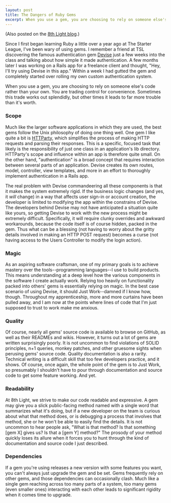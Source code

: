 ```yaml
---
layout: post
title: The Dangers of Ruby Gems
excerpt: When you use a gem, you are choosing to rely on someone else's code rather than your own. You are trading control for convenience. Sometimes this trade works out splendidly, but other times it leads to far more trouble than it's worth.
---
```


(Also posted on the [8th Light blog][8lblog].)

Since I first began learning Ruby a little over a year ago at The Starter League, I've been wary of using gems. I remember a friend at TSL discovering the famous authentication gem [Devise](https://github.com/plataformatec/devise) just a few weeks into the class and talking about how simple it made authentication. A few months later I was working on a Rails app for a freelance client and thought, "Hey, I'll try using Devise in this app." Within a week I had gutted the gem and completely started over rolling my own custom authentication system.

When you use a gem, you are choosing to rely on someone else's code rather than your own. You are trading control for convenience. Sometimes this trade works out splendidly, but other times it leads to far more trouble than it's worth.


### Scope

Much like the larger software applications in which they are used, the best gems follow the Unix philosophy of doing one thing well. One gem I like quite a bit is [HTTParty](https://github.com/jnunemaker/httparty), which simplifies the process of making HTTP requests and parsing their responses. This is a specific, focused task that likely is the responsibility of just one class in an application's lib directory. HTTParty's scope and influence within an app is therefore quite small. On the other hand, "authentication" is a broad concept that requires interaction between several parts of an application. Devise creates its own routes, model, controller, view templates, and more in an effort to thoroughly implement authentication in a Rails app.

The real problem with Devise commandeering all these components is that it makes the system extremely rigid. If the business logic changes (and yes, it *will* change) in a way that affects user sign-in or account creation, the developer is limited to modifying the app within the constrains of Devise. The developers behind Devise may not have anticipated a situation quite like yours, so getting Devise to work with the new process might be extremely difficult. Specifically, it will require clunky overrides and awkward workarounds, because the code itself is of course hidden, packed in the gem. Thus what can be a blessing (not having to worry about the gritty details involved in making an HTTP POST request) becomes a curse (not having access to the Users Controller to modify the login action).


### Magic

As an aspiring software craftsman, one of my primary goals is to achieve mastery over the tools--programming languages--I use to build products. This means understanding at a deep level how the various components in the software I create actually work. Relying too heavily on functionality packed into others' gems is essentially relying on magic. In the best case scenario of using Devise, it should Just Work--damned if I know how, though. Throughout my apprenticeship, more and more curtains have been pulled away, and I am now at the points where lines of code that I'm just supposed to trust to work make me anxious.


### Quality

Of course, nearly all gems' source code is available to browse on GitHub, as well as their READMEs and wikis. However, it turns out a lot of gems are written surprisingly poorly. It is not uncommon to find violations of SOLID principles, n+1 queries, monkey patches, and other gruesome sights when perusing gems' source code. Quality documentation is also a rarity. Technical writing is a difficult skill that too few developers practice, and it shows. Of course, once again, the whole point of the gem is to Just Work, so presumably I shouldn't have to pour through documentation and source code to get some feature working. And yet.


### Readability

At 8th Light, we strive to make our code readable and expressive. A gem may give you a slick public-facing method named with a single word that summarizes what it's doing, but if a new developer on the team is curious about what that method does, or is debugging a process that involves that method, she or he won't be able to easily find the details. It is not uncommon to hear people ask, "What is that method? Is that something [gem X] gives us? Is that a [gem Y] method?" The prosody of your method quickly loses its allure when it forces you to hunt through the kind of documentation and source code I just described.


### Dependencies

If a gem you're using releases a new version with some features you want, you can't always just upgrade the gem and be set. Gems frequently rely on other gems, and those dependencies can occasionally clash. Much like a single gem reaching across too many parts of a system, too many gems (even smaller ones) interacting with each other leads to significant rigidity when it comes time to upgrade.

[8lblog]: http://blog.8thlight.com/mike-knepper/2014/08/05/the-dangers-of-ruby-gems.html
